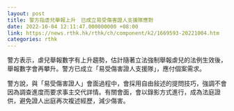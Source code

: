 ```yaml
---
layout: post
title: 警方指虐兒舉報上升　已成立易受傷害證人支援隊應對
date: 2022-10-04 12:11:47.000000000 +08:00
link: https://news.rthk.hk/rthk/ch/component/k2/1669593-20221004.htm
categories: rthk
---
```


警方表示，虐兒舉報數字有上升趨勢，估計隨著立法強制舉報虐兒的法例生效後，舉報數字會再攀升。警方已成立「易受傷害證人支援隊」，應付個案需求。

警方說，與「易受傷害證人」會面過程中，會採用自由敍述的提問技巧，強調不會因為調查進度而要求事主交代詳情。有關會面，會以錄影方式進行，成為法庭證供，避免證人出庭再次複述經歷，減少傷害。
